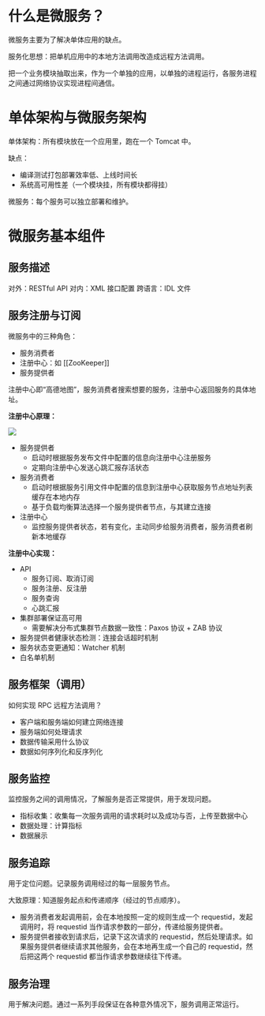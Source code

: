 # 什么是微服务？

微服务主要为了解决单体应用的缺点。

服务化思想：把单机应用中的本地方法调用改造成远程方法调用。

把一个业务模块抽取出来，作为一个单独的应用，以单独的进程运行，各服务进程之间通过网络协议实现进程间通信。

# 单体架构与微服务架构

单体架构：所有模块放在一个应用里，跑在一个 Tomcat 中。

缺点：

- 编译测试打包部署效率低、上线时间长
- 系统高可用性差（一个模块挂，所有模块都得挂）

微服务：每个服务可以独立部署和维护。

# 微服务基本组件

## 服务描述

对外：RESTful API
对内：XML 接口配置
跨语言：IDL 文件

## 服务注册与订阅

微服务中的三种角色：
- 服务消费者
- 注册中心：如 [[ZooKeeper]]
- 服务提供者

注册中心即“高德地图”，服务消费者搜索想要的服务，注册中心返回服务的具体地址。

**注册中心原理：**

![](https://pic-bed-615.oss-cn-beijing.aliyuncs.com/z1FyzS.png)

- 服务提供者
	- 启动时根据服务发布文件中配置的信息向注册中心注册服务
	- 定期向注册中心发送心跳汇报存活状态
- 服务消费者
	- 启动时根据服务引用文件中配置的信息到注册中心获取服务节点地址列表缓存在本地内存
	- 基于负载均衡算法选择一个服务提供者节点，与其建立连接
- 注册中心
	- 监控服务提供者状态，若有变化，主动同步给服务消费者，服务消费者刷新本地缓存

**注册中心实现：**

- API
	- 服务订阅、取消订阅
	- 服务注册、反注册
	- 服务查询
	- 心跳汇报
- 集群部署保证高可用
	- 需要解决分布式集群节点数据一致性：Paxos 协议 + ZAB 协议
- 服务提供者健康状态检测：连接会话超时机制
- 服务状态变更通知：Watcher 机制
- 白名单机制

## 服务框架（调用）

如何实现 RPC 远程方法调用？

- 客户端和服务端如何建立网络连接
- 服务端如何处理请求
- 数据传输采用什么协议
- 数据如何序列化和反序列化

## 服务监控

监控服务之间的调用情况，了解服务是否正常提供，用于发现问题。

- 指标收集：收集每一次服务调用的请求耗时以及成功与否，上传至数据中心
- 数据处理：计算指标
- 数据展示

## 服务追踪

用于定位问题。记录服务调用经过的每一层服务节点。

大致原理：知道服务起点和传递顺序（经过的节点顺序）。
- 服务消费者发起调用前，会在本地按照一定的规则生成一个 requestid，发起调用时，将 requestid 当作请求参数的一部分，传递给服务提供者。
- 服务提供者接收到请求后，记录下这次请求的 requestid，然后处理请求。如果服务提供者继续请求其他服务，会在本地再生成一个自己的 requestid，然后把这两个 requestid 都当作请求参数继续往下传递。

## 服务治理

用于解决问题。通过一系列手段保证在各种意外情况下，服务调用正常运行。
